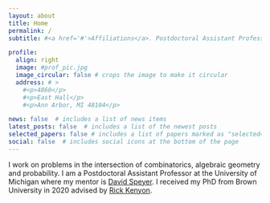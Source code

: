 ```yaml
---
layout: about
title: Home
permalink: /
subtitle: #<a href='#'>Affiliations</a>. Postdoctoral Assistant Professor, University of Michigan.

profile:
  align: right
  image: #prof_pic.jpg
  image_circular: false # crops the image to make it circular
  address: # >
    #<p>4860</p>
    #<p>East Hall</p>
    #<p>Ann Arbor, MI 48104</p>

news: false  # includes a list of news items
latest_posts: false  # includes a list of the newest posts
selected_papers: false # includes a list of papers marked as "selected={true}"
social: false  # includes social icons at the bottom of the page
---
```


I work on problems in the intersection of combinatorics, algebraic geometry and probability. I am a Postdoctoral Assistant Professor at the University of Michigan where my mentor is [David Speyer](http://www-personal.umich.edu/~speyer/). I received my PhD from Brown University in 2020 advised by [Rick Kenyon](https://gauss.math.yale.edu/~rwk25/).
